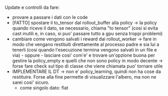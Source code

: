 Update e controlli da fare:
- provare a passare i dati con le code
- [FATTO] spostare il to_tensor dal rollout_buffer alla policy -> la policy quando riceve il dato, se necessario, chiama "to tensor" (cosi si evita cast inutili e, in caso, si puo' passare tutto a gpu senza troppi problemi)
- cambiare come vengono salvati i reward dai rollout_worker -> fare in modo che vengano restituiti direttamente al processo padre e sia lui a tenerli (cosi quando l'esecuzione termina vengono salvati in un file e via) - oppure - lasciare cosi' com'e' e trovare un'opzione buona per gestire la policy_empty e quelli che non sono policy in modo decente -> forse fare check sul tipo di classe che viene chiamata puo' tornare utile
- IMPLEMENTARE IL DT -> non e' policy_learning, quindi non ha cose da restituire. Forse alla fine permette di visualizzare l'albero, ma non ne sarei cosi' sicuro.
    - come singolo dato: flat
    <!-- - rew totale solo planner -->